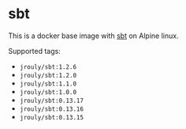 # sbt

This is a docker base image with [sbt](https://www.scala-sbt.org) on Alpine linux.

Supported tags:

* `jrouly/sbt:1.2.6`
* `jrouly/sbt:1.2.0`
* `jrouly/sbt:1.1.0`
* `jrouly/sbt:1.0.0`
* `jrouly/sbt:0.13.17`
* `jrouly/sbt:0.13.16`
* `jrouly/sbt:0.13.15`
